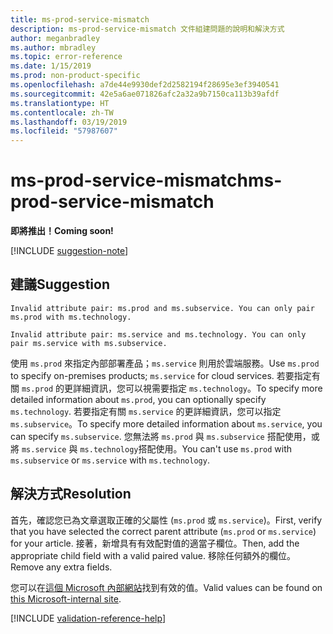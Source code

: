 ```yaml
---
title: ms-prod-service-mismatch
description: ms-prod-service-mismatch 文件組建問題的說明和解決方式
author: meganbradley
ms.author: mbradley
ms.topic: error-reference
ms.date: 1/15/2019
ms.prod: non-product-specific
ms.openlocfilehash: a7de44e9930def2d2582194f28695e3ef3940541
ms.sourcegitcommit: 42e5a6ae071826afc2a32a9b7150ca113b39afdf
ms.translationtype: HT
ms.contentlocale: zh-TW
ms.lasthandoff: 03/19/2019
ms.locfileid: "57987607"
---
```

# <a name="ms-prod-service-mismatch"></a><span data-ttu-id="48076-103">ms-prod-service-mismatch</span><span class="sxs-lookup"><span data-stu-id="48076-103">ms-prod-service-mismatch</span></span>

<span data-ttu-id="48076-104">**即將推出！**</span><span class="sxs-lookup"><span data-stu-id="48076-104">**Coming soon!**</span></span>

[!INCLUDE [suggestion-note](includes/suggestion-note.md)]

## <a name="suggestion"></a><span data-ttu-id="48076-105">建議</span><span class="sxs-lookup"><span data-stu-id="48076-105">Suggestion</span></span>

`Invalid attribute pair: ms.prod and ms.subservice. You can only pair ms.prod with ms.technology.`

`Invalid attribute pair: ms.service and ms.technology. You can only pair ms.service with ms.subservice.`

<span data-ttu-id="48076-106">使用 `ms.prod` 來指定內部部署產品；`ms.service` 則用於雲端服務。</span><span class="sxs-lookup"><span data-stu-id="48076-106">Use `ms.prod` to specify on-premises products; `ms.service` for cloud services.</span></span> <span data-ttu-id="48076-107">若要指定有關 `ms.prod` 的更詳細資訊，您可以視需要指定 `ms.technology`。</span><span class="sxs-lookup"><span data-stu-id="48076-107">To specify more detailed information about `ms.prod`, you can optionally specify `ms.technology`.</span></span> <span data-ttu-id="48076-108">若要指定有關 `ms.service` 的更詳細資訊，您可以指定 `ms.subservice`。</span><span class="sxs-lookup"><span data-stu-id="48076-108">To specify more detailed information about `ms.service`, you can specify `ms.subservice`.</span></span> <span data-ttu-id="48076-109">您無法將 `ms.prod` 與 `ms.subservice` 搭配使用，或將 `ms.service` 與 `ms.technology`搭配使用。</span><span class="sxs-lookup"><span data-stu-id="48076-109">You can't use `ms.prod` with `ms.subservice` or `ms.service` with `ms.technology`.</span></span>

## <a name="resolution"></a><span data-ttu-id="48076-110">解決方式</span><span class="sxs-lookup"><span data-stu-id="48076-110">Resolution</span></span>

<span data-ttu-id="48076-111">首先，確認您已為文章選取正確的父屬性 (`ms.prod` 或 `ms.service`)。</span><span class="sxs-lookup"><span data-stu-id="48076-111">First, verify that you have selected the correct parent attribute (`ms.prod` or `ms.service`) for your article.</span></span> <span data-ttu-id="48076-112">接著，新增具有有效配對值的適當子欄位。</span><span class="sxs-lookup"><span data-stu-id="48076-112">Then, add the appropriate child field with a valid paired value.</span></span> <span data-ttu-id="48076-113">移除任何額外的欄位。</span><span class="sxs-lookup"><span data-stu-id="48076-113">Remove any extra fields.</span></span>

<span data-ttu-id="48076-114">您可以在[這個 Microsoft 內部網站](https://docsmetadatatool.azurewebsites.net/allowlists)找到有效的值。</span><span class="sxs-lookup"><span data-stu-id="48076-114">Valid values can be found on [this Microsoft-internal site](https://docsmetadatatool.azurewebsites.net/allowlists).</span></span>

<!--make sure to add this file to your includes folder and verify the path-->
[!INCLUDE [validation-reference-help](includes/validation-reference-help.md)]
